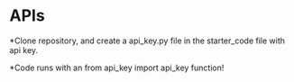 # APIs
*Clone repository, and create a api_key.py file in the starter_code file with api key. 

*Code runs with an from api_key import api_key function!

